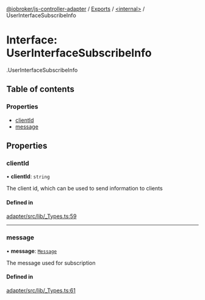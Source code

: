 [@iobroker/js-controller-adapter](../README.md) / [Exports](../modules.md) / [<internal\>](../modules/internal_.md) / UserInterfaceSubscribeInfo

# Interface: UserInterfaceSubscribeInfo

[<internal>](../modules/internal_.md).UserInterfaceSubscribeInfo

## Table of contents

### Properties

- [clientId](internal_.UserInterfaceSubscribeInfo.md#clientid)
- [message](internal_.UserInterfaceSubscribeInfo.md#message)

## Properties

### clientId

• **clientId**: `string`

The client id, which can be used to send information to clients

#### Defined in

[adapter/src/lib/_Types.ts:59](https://github.com/ioBroker/ioBroker.js-controller/blob/0b3c6e0e/packages/adapter/src/lib/_Types.ts#L59)

___

### message

• **message**: [`Message`](internal_.Message.md)

The message used for subscription

#### Defined in

[adapter/src/lib/_Types.ts:61](https://github.com/ioBroker/ioBroker.js-controller/blob/0b3c6e0e/packages/adapter/src/lib/_Types.ts#L61)
